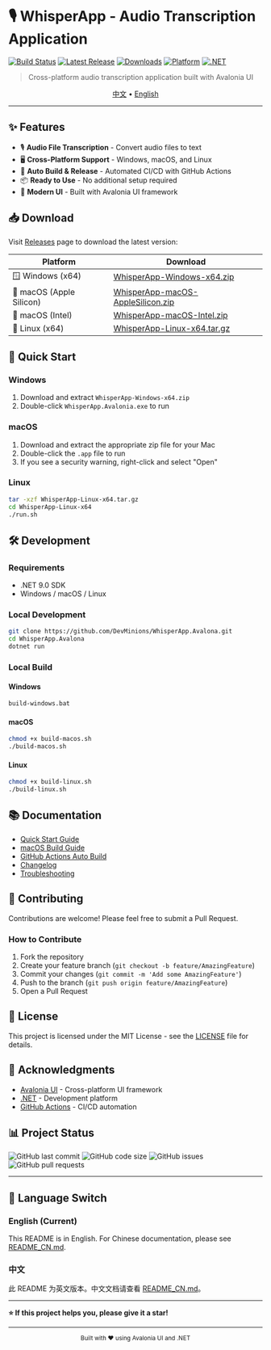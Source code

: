 # 🎙️ WhisperApp - Audio Transcription Application

[![Build Status](https://github.com/DevMinions/WhisperApp.Avalona/actions/workflows/build-release.yml/badge.svg)](https://github.com/DevMinions/WhisperApp.Avalona/actions)
[![Latest Release](https://img.shields.io/github/v/release/DevMinions/WhisperApp.Avalona)](https://github.com/DevMinions/WhisperApp.Avalona/releases)
[![Downloads](https://img.shields.io/github/downloads/DevMinions/WhisperApp.Avalona/total)](https://github.com/DevMinions/WhisperApp.Avalona/releases)
[![Platform](https://img.shields.io/badge/platform-Windows%20%7C%20macOS%20%7C%20Linux-blue)](#download)
[![.NET](https://img.shields.io/badge/.NET-9.0-512BD4)](https://dotnet.microsoft.com/)

> Cross-platform audio transcription application built with Avalonia UI

<p align="center">
  <a href="README_CN.md">中文</a> •
  <a href="README.md">English</a>
</p>

---

## ✨ Features

- 🎙️ **Audio File Transcription** - Convert audio files to text
- 🖥️ **Cross-Platform Support** - Windows, macOS, and Linux
- 🚀 **Auto Build & Release** - Automated CI/CD with GitHub Actions
- 📦 **Ready to Use** - No additional setup required
- 🎨 **Modern UI** - Built with Avalonia UI framework

## 📥 Download

Visit [Releases](https://github.com/DevMinions/WhisperApp.Avalona/releases) page to download the latest version:

| Platform | Download |
|----------|---------|
| 🪟 Windows (x64) | [WhisperApp-Windows-x64.zip](https://github.com/DevMinions/WhisperApp.Avalona/releases/latest) |
| 🍎 macOS (Apple Silicon) | [WhisperApp-macOS-AppleSilicon.zip](https://github.com/DevMinions/WhisperApp.Avalona/releases/latest) |
| 🍎 macOS (Intel) | [WhisperApp-macOS-Intel.zip](https://github.com/DevMinions/WhisperApp.Avalona/releases/latest) |
| 🐧 Linux (x64) | [WhisperApp-Linux-x64.tar.gz](https://github.com/DevMinions/WhisperApp.Avalona/releases/latest) |

## 🚀 Quick Start

### Windows
1. Download and extract `WhisperApp-Windows-x64.zip`
2. Double-click `WhisperApp.Avalonia.exe` to run

### macOS
1. Download and extract the appropriate zip file for your Mac
2. Double-click the `.app` file to run
3. If you see a security warning, right-click and select "Open"

### Linux
```bash
tar -xzf WhisperApp-Linux-x64.tar.gz
cd WhisperApp-Linux-x64
./run.sh
```

## 🛠️ Development

### Requirements
- .NET 9.0 SDK
- Windows / macOS / Linux

### Local Development
```bash
git clone https://github.com/DevMinions/WhisperApp.Avalona.git
cd WhisperApp.Avalona
dotnet run
```

### Local Build

#### Windows
```cmd
build-windows.bat
```

#### macOS
```bash
chmod +x build-macos.sh
./build-macos.sh
```

#### Linux
```bash
chmod +x build-linux.sh
./build-linux.sh
```

## 📚 Documentation

- [Quick Start Guide](GITHUB_ACTIONS_快速指南.md)
- [macOS Build Guide](MACOS_打包指南.md)
- [GitHub Actions Auto Build](GITHUB_ACTIONS_快速指南.md)
- [Changelog](CHANGELOG.md)
- [Troubleshooting](GITHUB_ACTIONS_故障排除.md)

## 🤝 Contributing

Contributions are welcome! Please feel free to submit a Pull Request.

### How to Contribute
1. Fork the repository
2. Create your feature branch (`git checkout -b feature/AmazingFeature`)
3. Commit your changes (`git commit -m 'Add some AmazingFeature'`)
4. Push to the branch (`git push origin feature/AmazingFeature`)
5. Open a Pull Request

## 📄 License

This project is licensed under the MIT License - see the [LICENSE](LICENSE) file for details.

## 🙏 Acknowledgments

- [Avalonia UI](https://avaloniaui.net/) - Cross-platform UI framework
- [.NET](https://dotnet.microsoft.com/) - Development platform
- [GitHub Actions](https://github.com/features/actions) - CI/CD automation

## 📊 Project Status

![GitHub last commit](https://img.shields.io/github/last-commit/DevMinions/WhisperApp.Avalona)
![GitHub code size](https://img.shields.io/github/languages/code-size/DevMinions/WhisperApp.Avalona)
![GitHub issues](https://img.shields.io/github/issues/DevMinions/WhisperApp.Avalona)
![GitHub pull requests](https://img.shields.io/github/issues-pr/DevMinions/WhisperApp.Avalona)

---

## 🔄 Language Switch

### English (Current)
This README is in English. For Chinese documentation, please see [README_CN.md](README_CN.md).

### 中文
此 README 为英文版本。中文文档请查看 [README_CN.md](README_CN.md)。

---

**⭐ If this project helps you, please give it a star!**

---

<div align="center">
  <sub>Built with ❤️ using Avalonia UI and .NET</sub>
</div>
